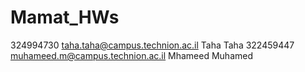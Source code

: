 # Mamat_HWs
324994730 taha.taha@campus.technion.ac.il Taha Taha
322459447 muhameed.m@campus.technion.ac.il Mhameed Muhamed
